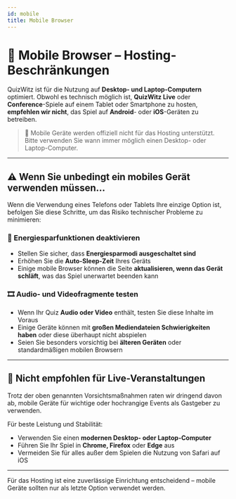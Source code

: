 ```yaml
---
id: mobile
title: Mobile Browser
---
```


# 📱 Mobile Browser – Hosting-Beschränkungen

QuizWitz ist für die Nutzung auf **Desktop- und Laptop-Computern** optimiert. Obwohl es technisch möglich ist, **QuizWitz Live** oder **Conference**-Spiele auf einem Tablet oder Smartphone zu hosten, **empfehlen wir nicht**, das Spiel auf **Android**- oder **iOS**-Geräten zu betreiben.

> 🛑 Mobile Geräte werden offiziell nicht für das Hosting unterstützt. Bitte verwenden Sie wann immer möglich einen Desktop- oder Laptop-Computer.

---

## ⚠️ Wenn Sie unbedingt ein mobiles Gerät verwenden müssen...

Wenn die Verwendung eines Telefons oder Tablets Ihre einzige Option ist, befolgen Sie diese Schritte, um das Risiko technischer Probleme zu minimieren:

### 🔋 Energiesparfunktionen deaktivieren

- Stellen Sie sicher, dass **Energiesparmodi ausgeschaltet sind**
- Erhöhen Sie die **Auto-Sleep-Zeit** Ihres Geräts
- Einige mobile Browser können die Seite **aktualisieren, wenn das Gerät schläft**, was das Spiel unerwartet beenden kann

### 🎞️ Audio- und Videofragmente testen

- Wenn Ihr Quiz **Audio oder Video** enthält, testen Sie diese Inhalte im Voraus
- Einige Geräte können mit **großen Mediendateien Schwierigkeiten haben** oder diese überhaupt nicht abspielen
- Seien Sie besonders vorsichtig bei **älteren Geräten** oder standardmäßigen mobilen Browsern

---

## 🚫 Nicht empfohlen für Live-Veranstaltungen

Trotz der oben genannten Vorsichtsmaßnahmen raten wir dringend davon ab, mobile Geräte für wichtige oder hochrangige Events als Gastgeber zu verwenden.

Für beste Leistung und Stabilität:

- Verwenden Sie einen **modernen Desktop- oder Laptop-Computer**
- Führen Sie Ihr Spiel in **Chrome, Firefox** oder **Edge** aus
- Vermeiden Sie für alles außer dem Spielen die Nutzung von Safari auf iOS

---

Für das Hosting ist eine zuverlässige Einrichtung entscheidend – mobile Geräte sollten nur als letzte Option verwendet werden.
